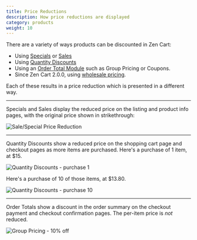 ```yaml
---
title: Price Reductions 
description: How price reductions are displayed 
category: products
weight: 10
---
```


There are a variety of ways products can be discounted in Zen Cart: 

- Using [Specials](/user/products/special_products/) or [Sales](/user/products/sale_products/)
- Using [Quantity Discounts](/user/products/quantity_discounts/)
- Using an [Order Total Module](/user/order_total/order_total/) such as Group Pricing or Coupons.
- Since Zen Cart 2.0.0, using [wholesale pricing](/user/products/wholesale_pricing).

Each of these results in a price reduction which is presented in a different way. 

<hr>

Specials and Sales display the reduced price on the listing and product info pages, with the original price shown in strikethrough: 

![Sale/Special Price Reduction](/images/reductions_special.jpg)

<hr>

Quantity Discounts show a reduced price on the shopping cart page and checkout pages as more items are purchased.
Here's a purchase of 1 item, at $15. 

![Quantity Discounts - purchase 1](/images/reductions_qd_1.jpg)

Here's a purchase of 10 of those items, at $13.80.

![Quantity Discounts - purchase 10](/images/reductions_qd_2.jpg)

<hr>

Order Totals show a discount in the order summary on the checkout payment and checkout confirmation pages. The per-item price is *not* reduced. 

![Group Pricing - 10% off](/images/reductions_group.jpg)
